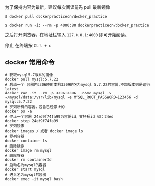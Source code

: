 为了保持内容为最新，建议每次阅读前先 pull 最新镜像
```
$ docker pull dockerpracticecn/docker_practice

$ docker run -it --rm -p 4000:80 dockerpracticecn/docker_practice
```

之后打开浏览器，在地址栏输入 ```127.0.0.1:4000``` 即可开始阅读。

停止
在终端按 ```Ctrl + c```

## docker 常用命令
```
# 获取mysql5.7版本的镜像
docker pull mysql:5.7.22
# 启动一个 容器内3306映射本机3309的名为mysql 5.7.22的容器,不加版本则是运行latest
docker run -it --rm -p 3306:3306 --name mysql -v ~/mysql/data:/var/lib/mysql -e MYSQL_ROOT_PASSWORD=123456 -d mysql:5.7.22
# 罗列所有的容器，包含已经停止的
docker ps -a
# 停止一个容器 24ed9f74fa99为容器id，支持短id 如：24ed
docker stop 24ed9f74fa99
# 罗列镜像
docker images / 或者 docker image ls
# 罗列容器
docker container ls
# 删除镜像
docker image rm mysql
# 删除容器
docker rm containerId 
# 启动名为mysql的容器
docker start mysql  
# 进入名为mysql的容器
docker exec -it mysql bash 
```
